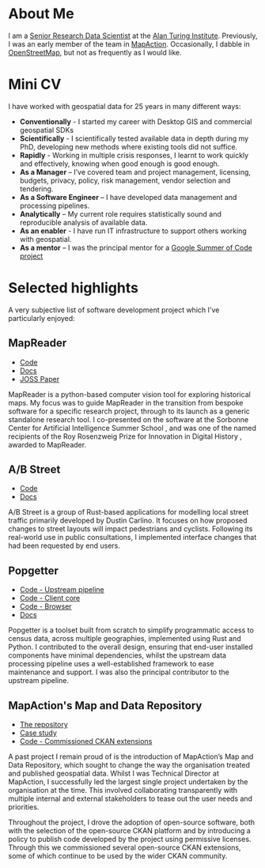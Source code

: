 # About Me

I am a [Senior Research Data Scientist](https://www.turing.ac.uk/people/researchers/andy-smith) at the [Alan Turing Institute](https://www.turing.ac.uk/). Previously, I was an early member of the team in [MapAction](https://mapaction.org/). Occasionally, I dabble in [OpenStreetMap](https://www.openstreetmap.org/user/AnotherSmith/history#map=8/53.321/-0.882), but not as frequently as I would like.

# Mini CV

I have worked with geospatial data for 25 years in many different ways:

* **Conventionally** - I started my career with Desktop GIS and commercial geospatial SDKs
* **Scientifically** - I scientifically tested available data in depth during my PhD, developing new methods where existing tools did not suffice.
* **Rapidly** - Working in multiple crisis responses, I learnt to work quickly and effectively, knowing when good enough is good enough.
* **As a Manager** – I’ve covered team and project management, licensing, budgets, privacy, policy, risk management, vendor selection and tendering.
* **As a Software Engineer** – I have developed data management and processing pipelines.
* **Analytically** – My current role requires statistically sound and reproducible analysis of available data.
* **As an enabler** - I have run IT infrastructure to support others working with geospatial.
* **As a mentor** – I was the principal mentor for a [Google Summer of Code project](https://summerofcode.withgoogle.com/projects/#6021028314087424)

# Selected highlights

A very subjective list of software development project which I've particularly enjoyed:

## MapReader

* [Code](https://github.com/maps-as-data/MapReader)
* [Docs](https://mapreader.readthedocs.io/)
* [JOSS Paper](https://doi.org/10.21105/joss.06434) 

MapReader is a python-based computer vision tool for exploring historical maps. My focus was to guide MapReader in the transition from bespoke software for a specific research project, through to its launch as a generic standalone research tool. I co-presented on the software at the Sorbonne Center for Artificial Intelligence Summer School , and was one of the named recipients of the Roy Rosenzweig Prize for Innovation in Digital History , awarded to MapReader.

## A/B Street

* [Code](https://github.com/a-b-street/abstreet) 
* [Docs](https://a-b-street.github.io/docs/index.html)

A/B Street is a group of Rust-based applications for modelling local street traffic primarily developed by Dustin Carlino. It focuses on how proposed changes to street layouts will impact pedestrians and cyclists. Following its real-world use in public consultations, I implemented interface changes that had been requested by end users.

## Popgetter

* [Code - Upstream pipeline](https://github.com/Urban-Analytics-Technology-Platform/poppusher)
* [Code - Client core](https://github.com/Urban-Analytics-Technology-Platform/popgetter)
* [Code - Browser](https://github.com/Urban-Analytics-Technology-Platform/popgetter-browser)
* [Docs](https://popgetter.readthedocs.io) 

Popgetter is a toolset built from scratch to simplify programmatic access to census data, across multiple geographies, implemented using Rust and Python. I contributed to the overall design, ensuring that end-user installed components have minimal dependencies, whilst the upstream data processing pipeline uses a well-established framework to ease maintenance and support. I was also the principal contributor to the upstream pipeline.

## MapAction's Map and Data Repository

* [The repository](https://maps.mapaction.org)
* [Case study](https://aptivate.org/en/work/projects/mapaction)
* [Code - Commissioned CKAN extensions](https://github.com/orgs/aptivate/repositories?type=all&q=ckan+fork%3Afalse)

A past project I remain proud of is the introduction of MapAction’s Map and Data Repository, which sought to change the way the organisation treated and published geospatial data. Whilst I was Technical Director at MapAction, I successfully led the largest single project undertaken by the organisation at the time. This involved collaborating transparently with multiple internal and external stakeholders to tease out the user needs and priorities.

Throughout the project, I drove the adoption of open-source software, both with the selection of the open-source CKAN platform and by introducing a policy to publish code developed by the project using permissive licenses. Through this we commissioned several open-source CKAN extensions, some of which continue to be used by the wider CKAN community.
